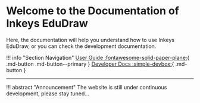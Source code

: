 # Welcome to the Documentation of Inkeys EduDraw

Here, the documentation will help you understand how to use Inkeys EduDraw, or you can check the development documentation.

!!! info "Section Navigation"
    [User Guide :fontawesome-solid-paper-plane:](#){ .md-button .md-button--primary }
    [Developer Docs :simple-devbox:](#){ .md-button }

---

!!! abstract "Announcement"
    The website is still under continuous development, please stay tuned...
